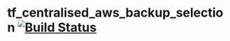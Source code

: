 # tf_centralised_aws_backup_selection [![Build Status](https://travis-ci.org/mergermarket/tf_centralised_aws_backup_selection.svg?branch=master)](https://travis-ci.org/mergermarket/tf_centralised_aws_backup_selection)
